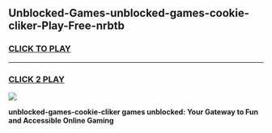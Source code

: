 
## Unblocked-Games-unblocked-games-cookie-cliker-Play-Free-nrbtb
<h3>
<a href="https://premium76.site?title=unblocked-games-cookie-cliker&ref=22A">CLICK TO PLAY</a></h3>
<hr>

<h3>
<a href="https://premium76.site?title=unblocked-games-cookie-cliker&ref=22A">CLICK 2 PLAY</a>
  
</h3>

<a href="https://premium76.site?title=unblocked-games-cookie-cliker&ref=22A"><img src="https://clearcache.store/games.png"></a>


**unblocked-games-cookie-cliker games unblocked: Your Gateway to Fun and Accessible Online Gaming**
